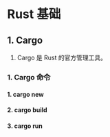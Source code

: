 # Rust 基础

## 1. Cargo

1. Cargo 是 Rust 的官方管理工具。

### 1. Cargo 命令

#### 1. cargo new


#### 2. cargo build


#### 3. cargo run